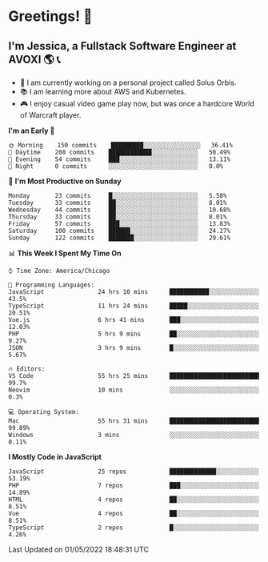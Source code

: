 # Greetings! 🧠

## I'm Jessica, a Fullstack Software Engineer at AVOXI 🌎 📞

- 🌟 I am currently working on a personal project called Solus Orbis.
- 📚 I am learning more about AWS and Kubernetes.
- 🎮 I enjoy casual video game play now, but was once a hardcore World of Warcraft player.

<!--START_SECTION:waka-->
**I'm an Early 🐤** 

```text
🌞 Morning    150 commits    █████████░░░░░░░░░░░░░░░░   36.41% 
🌆 Daytime    208 commits    ████████████░░░░░░░░░░░░░   50.49% 
🌃 Evening    54 commits     ███░░░░░░░░░░░░░░░░░░░░░░   13.11% 
🌙 Night      0 commits      ░░░░░░░░░░░░░░░░░░░░░░░░░   0.0%

```
📅 **I'm Most Productive on Sunday** 

```text
Monday       23 commits     █░░░░░░░░░░░░░░░░░░░░░░░░   5.58% 
Tuesday      33 commits     ██░░░░░░░░░░░░░░░░░░░░░░░   8.01% 
Wednesday    44 commits     ██░░░░░░░░░░░░░░░░░░░░░░░   10.68% 
Thursday     33 commits     ██░░░░░░░░░░░░░░░░░░░░░░░   8.01% 
Friday       57 commits     ███░░░░░░░░░░░░░░░░░░░░░░   13.83% 
Saturday     100 commits    ██████░░░░░░░░░░░░░░░░░░░   24.27% 
Sunday       122 commits    ███████░░░░░░░░░░░░░░░░░░   29.61%

```


📊 **This Week I Spent My Time On** 

```text
⌚︎ Time Zone: America/Chicago

💬 Programming Languages: 
JavaScript               24 hrs 10 mins      ███████████░░░░░░░░░░░░░░   43.5% 
TypeScript               11 hrs 24 mins      █████░░░░░░░░░░░░░░░░░░░░   20.51% 
Vue.js                   6 hrs 41 mins       ███░░░░░░░░░░░░░░░░░░░░░░   12.03% 
PHP                      5 hrs 9 mins        ██░░░░░░░░░░░░░░░░░░░░░░░   9.27% 
JSON                     3 hrs 9 mins        █░░░░░░░░░░░░░░░░░░░░░░░░   5.67%

🔥 Editors: 
VS Code                  55 hrs 25 mins      █████████████████████████   99.7% 
Neovim                   10 mins             ░░░░░░░░░░░░░░░░░░░░░░░░░   0.3%

💻 Operating System: 
Mac                      55 hrs 31 mins      █████████████████████████   99.89% 
Windows                  3 mins              ░░░░░░░░░░░░░░░░░░░░░░░░░   0.11%

```

**I Mostly Code in JavaScript** 

```text
JavaScript               25 repos            █████████████░░░░░░░░░░░░   53.19% 
PHP                      7 repos             ███░░░░░░░░░░░░░░░░░░░░░░   14.89% 
HTML                     4 repos             ██░░░░░░░░░░░░░░░░░░░░░░░   8.51% 
Vue                      4 repos             ██░░░░░░░░░░░░░░░░░░░░░░░   8.51% 
TypeScript               2 repos             █░░░░░░░░░░░░░░░░░░░░░░░░   4.26%

```



 Last Updated on 01/05/2022 18:48:31 UTC
<!--END_SECTION:waka-->

<!--
**jessikuh/jessikuh** is a ✨ _special_ ✨ repository because its `README.md` (this file) appears on your GitHub profile.

Here are some ideas to get you started:

- 🔭 I’m currently working on ...
- 🌱 I’m currently learning ...
- 👯 I’m looking to collaborate on ...
- 🤔 I’m looking for help with ...
- 💬 Ask me about ...
- 📫 How to reach me: ...
- 😄 Pronouns: ...
- ⚡ Fun fact: ...
-->
